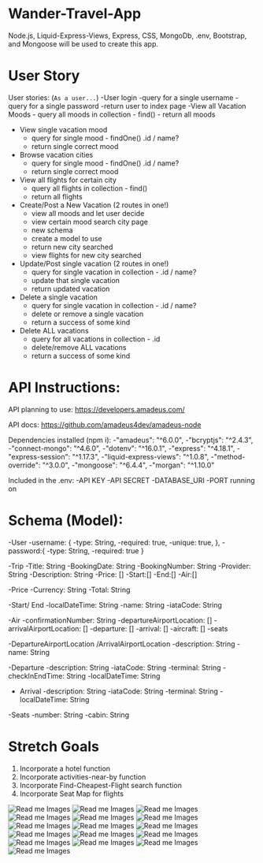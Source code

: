 # Wander-Travel-App
Node.js, Liquid-Express-Views, Express, CSS, MongoDb, .env, Bootstrap, and Mongoose will be used to create this app.

# User Story
User stories: (`As a user...`)
-User login
    -query for a single username
    -query for a single password
    -return user to index page 
-View all Vacation Moods
    - query all moods in collection - find()
    - return all moods
- View single vacation mood
    - query for single mood - findOne() .id / name?
    - return single correct mood
- Browse vacation cities
    - query for single mood - findOne() .id / name?
    - return single correct mood
- View all flights for certain city
    - query all flights in collection - find()
    - return all flights
- Create/Post a New Vacation (2 routes in one!)
    - view all moods and let user decide
    - view certain mood search city page 
    - new schema
    - create a model to use
    - return new city searched
    - view flights for new city searched
- Update/Post single vacation (2 routes in one!)
    - query for single vacation in collection - .id / name?
    - update that single vacation 
    - return updated vacation
- Delete a single vacation
    - query for single vacation in collection - .id / name?
    - delete or remove a single vacation
    - return a success of some kind
- Delete ALL vacations
    - query for all vacations in collection - .id
    - delete/remove ALL vacations
    - return a success of some kind

# API Instructions:
API planning to use: https://developers.amadeus.com/
    
API docs: https://github.com/amadeus4dev/amadeus-node

Dependencies installed (npm i): 
    -"amadeus": "^6.0.0",
    -"bcryptjs": "^2.4.3",
    -"connect-mongo": "^4.6.0",
    -"dotenv": "^16.0.1",
    -"express": "^4.18.1",
    -"express-session": "^1.17.3",
    -"liquid-express-views": "^1.0.8",
    -"method-override": "^3.0.0",
    -"mongoose": "^6.4.4",
    -"morgan": "^1.10.0"

Included in the .env: 
    -API KEY 
    -API SECRET
    -DATABASE_URI
    -PORT running on


# Schema (Model): 
-User 
    -username: {
        -type: String, 
        -required: true,
        -unique: true,
    }, 
    -password:{
        -type: String, 
        -required: true
    }

-Trip 
    -Title: String
    -BookingDate: String
    -BookingNumber: String
    -Provider: String
    -Description: String
    -Price: []
    -Start:[]
    -End:[]
    -Air:[]

-Price 
    -Currency: String
    -Total: String

-Start/ End
    -localDateTime: String
    -name: String
    -iataCode: String

-Air 
    -confirmationNumber: String
    -departureAirportLocation: []
    -arrivalAirportLocation: []
    -departure: []
    -arrival: []
    -aircraft: []
    -seats

-DepartureAirportLocation /ArrivalAirportLocation
    -description: String
    -name: String
   

-Departure 
    -description: String
    -iataCode: String
    -terminal: String
    -checkInEndTime: String
    -localDateTime: String

- Arrival
    -description: String
    -iataCode: String
    -terminal: String
    -localDateTime: String

-Seats
    -number: String
    -cabin: String




# Stretch Goals 
1. Incorporate a hotel function
2. Incorporate activities-near-by function
3. Incorporate Find-Cheapest-Flight search function
4. Incorporate Seat Map for flights

![Read me Images](images/14.png)
![Read me Images](images/1.png)
![Read me Images](images/2.png)
![Read me Images](images/3.png)
![Read me Images](images/4.png)
![Read me Images](images/5.png)
![Read me Images](images/6.png)
![Read me Images](images/7.png)
![Read me Images](images/8.png)
![Read me Images](images/9.png)
![Read me Images](images/10.png)
![Read me Images](images/11.png)
![Read me Images](images/12.png)
![Read me Images](images/13.png)
![Read me Images](images/15.png)
![Read me Images](images/16.png)